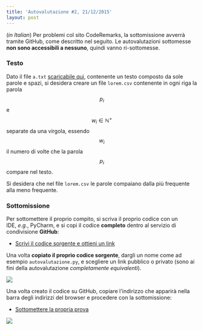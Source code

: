 ```yaml
---
title: 'Autovalutazione #2, 21/12/2015'
layout: post
---
```


(*in Italian*) Per problemi col sito CodeRemarks, la sottomissione avverrà tramite GitHub, come descritto nel seguito. Le autovalutazioni sottomesse **non sono accessibili a nessuno**, quindi vanno ri-sottomesse.

### Testo

Dato il file `a.txt` [scaricabile qui]({{site.baseurl}}/assets/a.txt), contenente un testo composto da sole parole e spazi, si desidera creare un file `lorem.csv` contenente in ogni riga la parola $$p_i$$ e $$w_i \in \mathbb{N}^{+}$$ separate da una virgola, essendo $$w_i$$ il numero di volte che la parola $$p_i$$ compare nel testo.

Si desidera che nel file `lorem.csv` le parole compaiano dalla più frequente alla meno frequente.

### Sottomissione

Per sottomettere il proprio compito, si scriva il proprio codice con un IDE, *e.g.*, PyCharm, e si copi il codice **completo** dentro al servizio di condivisione **GitHub**:

  * <a title="Inserire il codice" href="https://gist.github.com" target="_blank">Scrivi il codice sorgente e ottieni un link</a>

Una volta **copiato il proprio codice sorgente**, dargli un nome come ad esempio `autovalutazione.py`, e scegliere un link pubblico o privato (sono ai fini della autovalutazione *completamente equivalenti*).

<img src="{{site.baseurl}}/images/getlink.png" class="fit image"/>

Una volta creato il codice su GitHub, copiare l'indirizzo che apparirà nella barra degli indirizzi del browser e procedere con la sottomissione:

  * <a title="Sottomissione" href="http://goo.gl/forms/CIN83U5lt1" target="_blank">Sottomettere la propria prova</a>

<img src="{{site.baseurl}}/images/comment.png" class="fit image"/>
